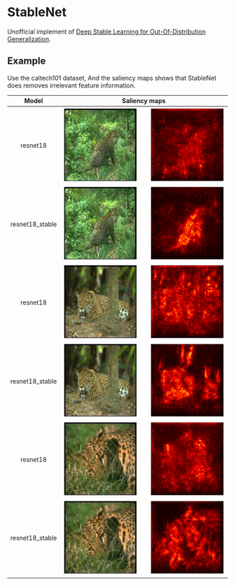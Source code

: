 # StableNet

Unofficial implement of [Deep Stable Learning for Out-Of-Distribution Generalization](https://arxiv.org/pdf/2104.07876.pdf).

## Example

Use the caltech101 dataset,  And the saliency maps shows that StableNet does removes irrelevant feature information.

|      Model      |                Saliency maps                 |
| :-------------: | :------------------------------------------: |
|    resnet18     |   ![origin](assets/resnet_3.png "Origin")    |
| resnet18_stable | ![recon](assets/resnet_stable_3.png "Recon") |
|    resnet18     |   ![origin](assets/resnet_4.png "Origin")    |
| resnet18_stable | ![recon](assets/resnet_stable_4.png "Recon") |
|    resnet18     |    ![origin](assets/resnet.png "Origin")     |
| resnet18_stable |  ![recon](assets/resnet_stable.png "Recon")  |

